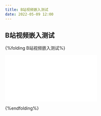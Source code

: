 ```yaml
---
title: B站视频嵌入测试
date: 2022-05-09 12:00
---
```


## B站视频嵌入测试

{%folding B站视频嵌入测试%}

<iframe src="//player.bilibili.com/player.html?aid=811363000&bvid=BV1S34y18746&cid=714356410&page=1" scrolling="no" border="0" frameborder="no" framespacing="0" allowfullscreen="true"> </iframe>

{%endfolding%}

<!--more-->
